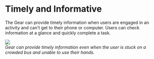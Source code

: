 # Timely and Informative

The Gear can provide timely information when users are engaged in an activity and can't get to their phone or computer. Users can check information at a glance and quickly complete a task.



![](media/wearable_2.2.0-850x386.png)  
*Gear can provide timely information even when the user is stuck on a crowded bus and unable to use their hands.*
